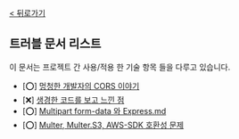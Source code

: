 [< 뒤로가기](../README.md)

## 트러블 문서 리스트

이 문서는 프로젝트 간 사용/적용 한 기술 항목 들을 다루고 있습니다.

-   [⭕] [멍청한 개발자의 CORS 이야기](./%EB%A9%8D%EC%B2%AD%ED%95%9C%20%EA%B0%9C%EB%B0%9C%EC%9E%90%EC%9D%98%20CORS%20%EC%9D%B4%EC%95%BC%EA%B8%B0.md)
-   [❌] [생경한 코드를 보고 느낀 점](./%EC%83%9D%EA%B2%BD%ED%95%9C%20%EC%BD%94%EB%93%9C%EB%A5%BC%20%EB%B3%B4%EA%B3%A0%20%EB%8A%90%EB%82%80%20%EC%A0%90.md)
-   [⭕] [Multipart form-data 와 Express.md](./Multipart%20form-data%20%EC%99%80%20Express.md)
-   [⭕] [Multer, Multer.S3, AWS-SDK 호환성 문제](./Multer%2C%20Multer.S3%2C%20AWS-SDK%20%ED%98%B8%ED%99%98%EC%84%B1%20%EB%AC%B8%EC%A0%9C.md)

